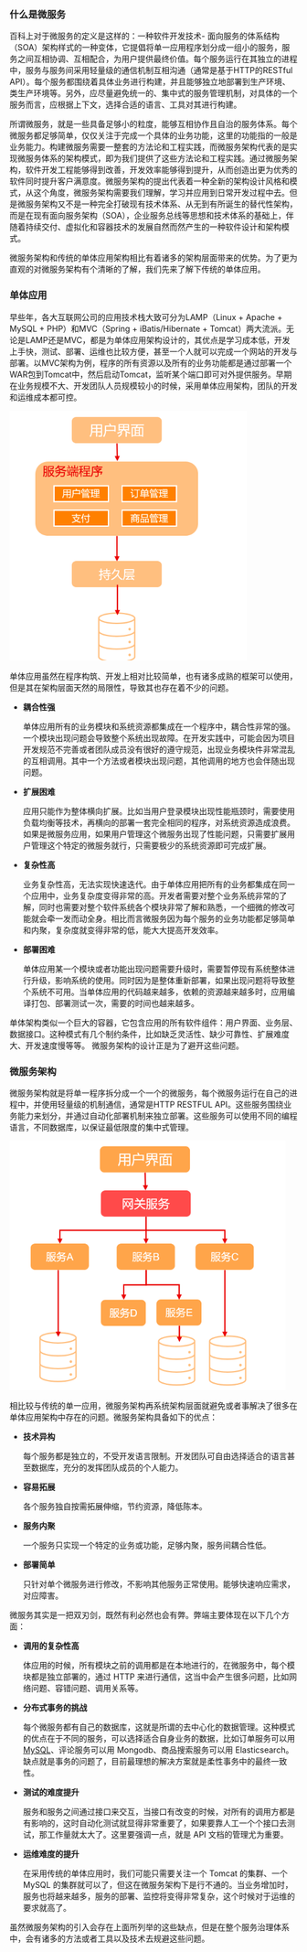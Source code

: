 ### 什么是微服务

百科上对于微服务的定义是这样的：一种软件开发技术- 面向服务的体系结构（SOA）架构样式的一种变体，它提倡将单一应用程序划分成一组小的服务，服务之间互相协调、互相配合，为用户提供最终价值。每个服务运行在其独立的进程中，服务与服务间采用轻量级的通信机制互相沟通（通常是基于HTTP的RESTful API）。每个服务都围绕着具体业务进行构建，并且能够独立地部署到生产环境、类生产环境等。另外，应尽量避免统一的、集中式的服务管理机制，对具体的一个服务而言，应根据上下文，选择合适的语言、工具对其进行构建。

所谓微服务，就是一些具备足够小的粒度，能够互相协作且自治的服务体系。每个微服务都足够简单，仅仅关注于完成一个具体的业务功能，这里的功能指的一般是业务能力。构建微服务需要一整套的方法论和工程实践，而微服务架构代表的是实现微服务体系的架构模式，即为我们提供了这些方法论和工程实践。通过微服务架构，软件开发工程能够得到改善，开发效率能够得到提升，从而创造出更为优秀的软件同时提升客户满意度。微服务架构的提出代表着一种全新的架构设计风格和模式，从这个角度，微服务架构需要我们理解，学习并应用到日常开发过程中去。但是微服务架构又不是一种完全打破现有技术体系、从无到有所诞生的替代性架构，而是在现有面向服务架构（SOA），企业服务总线等思想和技术体系的基础上，伴随着持续交付、虚拟化和容器技术的发展自然而然产生的一种软件设计和架构模式。

微服务架构和传统的单体应用架构相比有着诸多的架构层面带来的优势。为了更为直观的对微服务架构有个清晰的了解，我们先来了解下传统的单体应用。

### 单体应用

早些年，各大互联网公司的应用技术栈大致可分为LAMP（Linux + Apache + MySQL + PHP）和MVC（Spring + iBatis/Hibernate + Tomcat）两大流派。无论是LAMP还是MVC，都是为单体应用架构设计的，其优点是学习成本低，开发上手快，测试、部署、运维也比较方便，甚至一个人就可以完成一个网站的开发与部署。以MVC架构为例，程序的所有资源以及所有的业务功能都是通过部署一个WAR包到Tomcat中，然后启动Tomcat，监听某个端口即可对外提供服务。早期在业务规模不大、开发团队人员规模较小的时候，采用单体应用架构，团队的开发和运维成本都可控。 



<img src=".\images\单体应用架构图.png" alt="单体应用架构图" style="zoom:75%;" />

单体应用虽然在程序构筑、开发上相对比较简单，也有诸多成熟的框架可以使用，但是其在架构层面天然的局限性，导致其也存在着不少的问题。

- **耦合性强**

  单体应用所有的业务模块和系统资源都集成在一个程序中，耦合性非常的强。一个模块出现问题会导致整个系统出现故障。在开发实践中，可能会因为项目开发规范不完善或者团队成员没有很好的遵守规范，出现业务模块件非常混乱的互相调用。其中一个方法或者模块出现问题，其他调用的地方也会伴随出现问题。

- **扩展困难**

  应用只能作为整体横向扩展。比如当用户登录模块出现性能瓶颈时，需要使用负载均衡等技术，再横向的部署一套完全相同的程序，对系统资源造成浪费。如果是微服务应用，如果用户管理这个微服务出现了性能问题，只需要扩展用户管理这个特定的微服务就行，只需要极少的系统资源即可完成扩展。

- **复杂性高**

  业务复杂性高，无法实现快速迭代。由于单体应用把所有的业务都集成在同一个应用中，业务复杂度变得非常的高。开发者需要对整个业务系统非常的了解，同时也需要对整个软件系统各个模块非常了解和熟悉，一个细微的修改可能就会牵一发而动全身。相比而言微服务因为每个服务的业务功能都足够简单和内聚，复杂度就变得非常的低，能大大提高开发效率。

- **部署困难**

  单体应用某一个模块或者功能出现问题需要升级时，需要暂停现有系统整体进行升级，影响系统的使用。同时因为是整体重新部署，如果出现问题将导致整个系统不可用。当单体应用的代码越来越多，依赖的资源越来越多时，应用编译打包、部署测试一次，需要的时间也越来越多。

单体架构类似一个巨大的容器，它包含应用的所有软件组件：用户界面、业务层、数据接口。这种模式有几个制约条件，比如缺乏灵活性、缺少可靠性、扩展难度大、开发速度慢等等。 微服务架构的设计正是为了避开这些问题。

### 微服务架构

微服务架构就是将单一程序拆分成一个一个的微服务，每个微服务运行在自己的进程中，并使用轻量级的机制通信，通常是HTTP RESTFUL API。这些服务围绕业务能力来划分，并通过自动化部署机制来独立部署。这些服务可以使用不同的编程语言，不同数据库，以保证最低限度的集中式管理。

<img src=".\images\微服务应用架构图.png" alt="微服务应用架构图" style="zoom:75%;" />

相比较与传统的单一应用，微服务架构再系统架构层面就避免或者事解决了很多在单体应用架构中存在的问题。微服务架构具备如下的优点：

- **技术异构**

  每个服务都是独立的，不受开发语言限制。开发团队可自由选择适合的语言甚至数据库，充分的发挥团队成员的个人能力。

- **容易拓展**

  各个服务独自按需拓展伸缩，节约资源，降低陈本。

- **服务内聚**

  一个服务只实现一个特定的业务或功能，足够内聚，服务间耦合性低。

- **部署简单**

  只针对单个微服务进行修改，不影响其他服务正常使用。能够快速响应需求，对应障害。
  

微服务其实是一把双刃剑，既然有利必然也会有弊。弊端主要体现在以下几个方面：

- **调用的复杂性高**

  体应用的时候，所有模块之前的调用都是在本地进行的，在微服务中，每个模块都是独立部署的，通过 HTTP 来进行通信，这当中会产生很多问题，比如网络问题、容错问题、调用关系等。

- **分布式事务的挑战**

  每个微服务都有自己的数据库，这就是所谓的去中心化的数据管理。这种模式的优点在于不同的服务，可以选择适合自身业务的数据，比如订单服务可以用 [MySQL](http://c.biancheng.net/mysql/)、评论服务可以用 Mongodb、商品搜索服务可以用 Elasticsearch。缺点就是事务的问题了，目前最理想的解决方案就是柔性事务中的最终一致性。

- **测试的难度提升**

  服务和服务之间通过接口来交互，当接口有改变的时候，对所有的调用方都是有影响的，这时自动化测试就显得非常重要了，如果要靠人工一个个接口去测试，那工作量就太大了。这里要强调一点，就是 API 文档的管理尤为重要。

- **运维难度的提升**

  在采用传统的单体应用时，我们可能只需要关注一个 Tomcat 的集群、一个 MySQL 的集群就可以了，但这在微服务架构下是行不通的。当业务增加时，服务也将越来越多，服务的部署、监控将变得非常复杂，这个时候对于运维的要求就高了。

虽然微服务架构的引入会存在上面所列举的这些缺点，但是在整个服务治理体系中，会有诸多的方法或者工具以及技术去规避这些问题。



  

  



